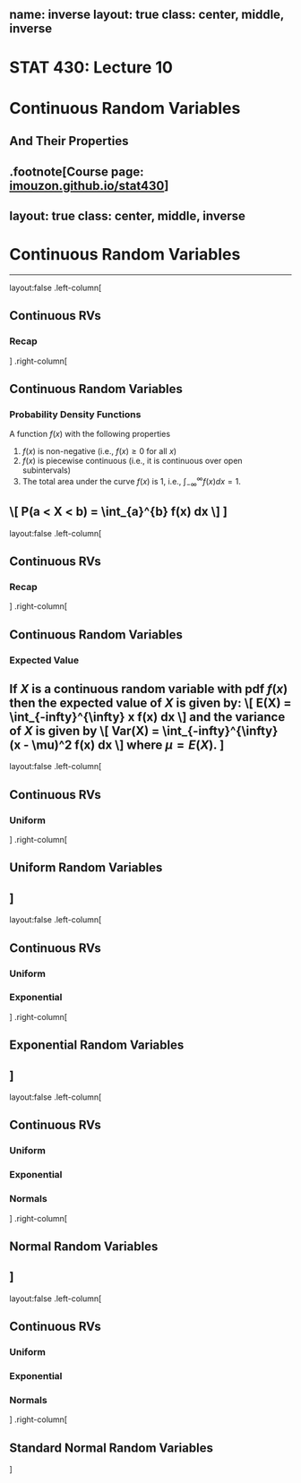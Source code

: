 name: inverse
layout: true
class: center, middle, inverse
---
# STAT 430: Lecture 10 
# Continuous Random Variables
## And Their Properties
.footnote[Course page: [imouzon.github.io/stat430](https://imouzon.github.io/stat430)]
---
layout: true
class: center, middle, inverse
---
# Continuous Random Variables
---
layout:false
.left-column[
## Continuous RVs
### Recap
]
.right-column[
## Continuous Random Variables

### Probability Density Functions
A function $f(x)$ with the following properties

1.  $f(x)$ is non-negative (i.e., $f(x) \ge 0$ for all $x$)
2.  $f(x)$ is  piecewise continuous (i.e., it is continuous over open subintervals)
3.  The total area under the curve $f(x)$ is 1, i.e., $\int_{-\infty}^{\infty} f(x) dx = 1$.

\\[
P(a < X < b) = \int_{a}^{b} f(x) dx
\\]
]
---
layout:false
.left-column[
## Continuous RVs
### Recap
]
.right-column[
## Continuous Random Variables

### Expected Value

If $X$ is a continuous random variable with pdf $f(x)$ then the expected value of $X$ is given by:
\\[
E(X) = \int_{-infty}^{\infty} x f(x) dx
\\]
and the **variance** of $X$ is given by
\\[
Var(X) = \int_{-infty}^{\infty} (x - \mu)^2 f(x) dx
\\]
where $\mu = E(X)$.
]
---
layout:false
.left-column[
## Continuous RVs
### Uniform
]
.right-column[
## Uniform Random Variables

]
---
layout:false
.left-column[
## Continuous RVs
### Uniform
### Exponential
]
.right-column[
## Exponential Random Variables

]
---
layout:false
.left-column[
## Continuous RVs
### Uniform
### Exponential
### Normals
]
.right-column[
## Normal Random Variables

]
---
layout:false
.left-column[
## Continuous RVs
### Uniform
### Exponential
### Normals
]
.right-column[
## Standard Normal Random Variables

]
